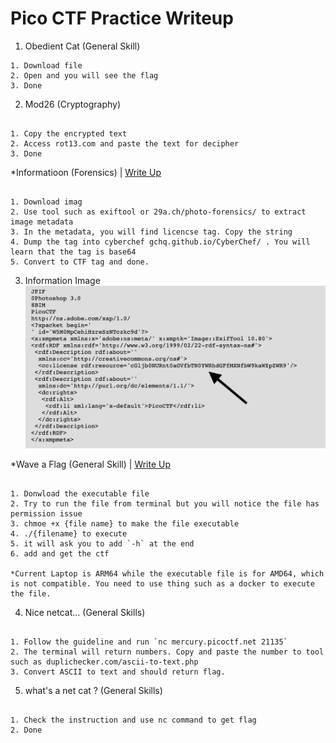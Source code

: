 # Pico CTF Practice Writeup

1. Obedient Cat (General Skill)

```text
1. Download file
2. Open and you will see the flag
3. Done
```

2. Mod26 (Cryptography)

```text

1. Copy the encrypted text 
2. Access rot13.com and paste the text for decipher
3. Done

```

*Informatioon (Forensics) | [Write Up](https://reversingfun.com/posts/picoctf-2021-forensics/)

```Text

1. Download imag
2. Use tool such as exiftool or 29a.ch/photo-forensics/ to extract image metadata
3. In the metadata, you will find licencse tag. Copy the string
4. Dump the tag into cyberchef gchq.github.io/CyberChef/ . You will learn that the tag is base64
5. Convert to CTF tag and done.

```

3. Information Image
![image](/images/picoctf/information_image_metadata.png)

*Wave a Flag (General Skill) | [Write Up](https://ctftime.org/writeup/28150)

```Text

1. Donwload the executable file
2. Try to run the file from terminal but you will notice the file has permission issue
3. chmoe +x {file name} to make the file executable
4. ./{filename} to execute 
5. it will ask you to add `-h` at the end
6. add and get the ctf

*Current Laptop is ARM64 while the executable file is for AMD64, which is not compatible. You need to use thing such as a docker to execute the file.

```

4. Nice netcat... (General Skills)

```Text

1. Follow the guideline and run `nc mercury.picoctf.net 21135`
2. The terminal will return numbers. Copy and paste the number to tool such as duplichecker.com/ascii-to-text.php
3. Convert ASCII to text and should return flag.

```

5. what's a net cat ? (General Skills)

```Text

1. Check the instruction and use nc command to get flag
2. Done

```